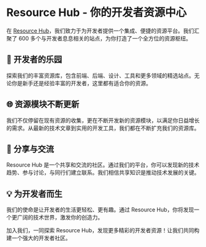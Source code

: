 # Resource Hub - 你的开发者资源中心

在 [Resource Hub](#)，我们致力于为开发者提供一个集成、便捷的资源平台。我们汇聚了 600 多个与开发者息息相关的站点，为你打造了一个全方位的资源枢纽。

## 🚀 开发者的乐园

探索我们的丰富资源库，包含前端、后端、设计、工具和更多领域的精选站点。无论你是新手还是经验丰富的开发者，这里都有适合你的资源。

## 🌐 资源模块不断更新

我们不仅停留在现有资源的收集，更在不断开发新的资源模块，以满足你日益增长的需求。从最新的技术文章到实用的开发工具，我们都在不断扩充我们的资源库。

## 🤝 分享与交流

Resource Hub 是一个共享和交流的社区。通过我们的平台，你可以发现新的技术趋势、参与讨论，与同行们建立联系。我们相信共享知识是推动技术发展的关键。

## 💡 为开发者而生

我们的使命是让开发者的生活更轻松、更有趣。通过 Resource Hub，你将发现一个更广阔的技术世界，激发你的创造力。

加入我们，一同探索 Resource Hub，发现更多精彩的开发者资源！让我们共同构建一个强大的开发者社区。
